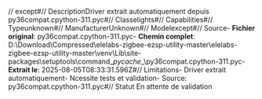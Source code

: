 // except#// DescriptionDriver extrait automatiquement depuis py36compat.cpython-311.pyc#// Classelights#// Capabilities#// Typeunknown#// ManufacturerUnknown#// Modelexcept#// Source- **Fichier original**: py36compat.cpython-311.pyc- **Chemin complet**: D:\Download\Compressed\elelabs-zigbee-ezsp-utility-master\elelabs-zigbee-ezsp-utility-master\venv\Lib\site-packages\setuptools\command\__pycache__\py36compat.cpython-311.pyc- **Extrait le**: 2025-08-05T08:33:31.596Z#// Limitations- Driver extrait automatiquement- Ncessite tests et validation- Source: py36compat.cpython-311.pyc#// Statut En attente de validation